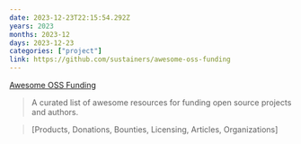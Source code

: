 ```yaml
---
date: 2023-12-23T22:15:54.292Z
years: 2023
months: 2023-12
days: 2023-12-23
categories: ["project"]
link: https://github.com/sustainers/awesome-oss-funding
---
```

[Awesome OSS Funding](https://github.com/sustainers/awesome-oss-funding)

> A curated list of awesome resources for funding open source projects and authors.

> [Products, Donations, Bounties, Licensing, Articles, Organizations]
